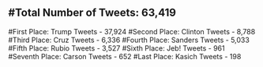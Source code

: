 #Total Number of Tweets: 63,419 
---
#First Place: Trump Tweets - 37,924
#Second Place: Clinton Tweets - 8,788
#Third Place: Cruz Tweets - 6,336
#Fourth Place: Sanders Tweets - 5,033
#Fifth Place: Rubio Tweets - 3,527
#Sixth Place: Jeb! Tweets - 961
#Seventh Place: Carson Tweets - 652
#Last Place: Kasich Tweets - 198
